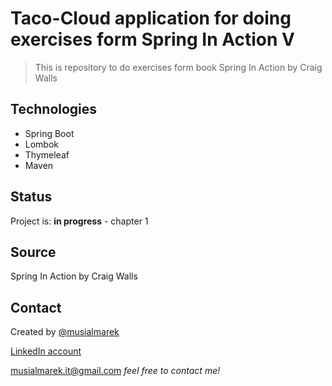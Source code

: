 # Taco-Cloud application for doing exercises form Spring In Action V
> This is repository to do exercises form book Spring In Action by Craig Walls

## Technologies 
* Spring Boot
* Lombok
* Thymeleaf
* Maven


## Status
Project is: __in progress__ - chapter 1

## Source
Spring In Action by Craig Walls

## Contact
Created by [@musialmarek](https://github.com/musialmarek)
 
 [LinkedIn account](https://www.linkedin.com/in/marek-musial)
 
 [musialmarek.it@gmail.com](mmusialmarek.it@gmail.com) _feel free to contact me!_
